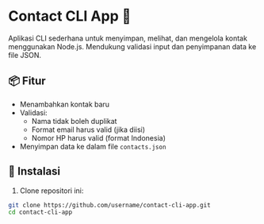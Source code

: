 # Contact CLI App 📇

Aplikasi CLI sederhana untuk menyimpan, melihat, dan mengelola kontak menggunakan Node.js. Mendukung validasi input dan penyimpanan data ke file JSON.

## 📦 Fitur

- Menambahkan kontak baru
- Validasi:
  - Nama tidak boleh duplikat
  - Format email harus valid (jika diisi)
  - Nomor HP harus valid (format Indonesia)
- Menyimpan data ke dalam file `contacts.json`

## 🚀 Instalasi

1. Clone repositori ini:

```bash
git clone https://github.com/username/contact-cli-app.git
cd contact-cli-app
